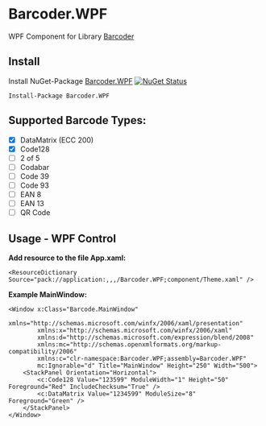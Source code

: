 # Barcoder.WPF
WPF Component for Library [Barcoder](https://github.com/huysentruitw/barcoder) 

## Install

Install NuGet-Package [Barcoder.WPF](https://www.nuget.org/packages/Barcoder.WPF/) 
[![NuGet Status](http://img.shields.io/nuget/v/Barcoder.WPF.svg?style=flat&max-age=86400)](https://www.nuget.org/packages/Barcoder.WPF/)

```
Install-Package Barcoder.WPF
```

## Supported Barcode Types:
- [x] DataMatrix (ECC 200)
- [x] Code128
- [ ] 2 of 5
- [ ] Codabar
- [ ] Code 39
- [ ] Code 93
- [ ] EAN 8
- [ ] EAN 13
- [ ] QR Code

## Usage - WPF Control

**Add resource to the file App.xaml:**
```
<ResourceDictionary Source="pack://application:,,,/Barcoder.WPF;component/Theme.xaml" />
```

**Example MainWindow:**
```
<Window x:Class="Barcode.MainWindow"
        xmlns="http://schemas.microsoft.com/winfx/2006/xaml/presentation"
        xmlns:x="http://schemas.microsoft.com/winfx/2006/xaml"
        xmlns:d="http://schemas.microsoft.com/expression/blend/2008"
        xmlns:mc="http://schemas.openxmlformats.org/markup-compatibility/2006"
        xmlns:c="clr-namespace:Barcoder.WPF;assembly=Barcoder.WPF"
        mc:Ignorable="d" Title="MainWindow" Height="250" Width="500">
    <StackPanel Orientation="Horizontal">
        <c:Code128 Value="123599" ModuleWidth="1" Height="50" Foreground="Red" IncludeChecksum="True" />
        <c:DataMatrix Value="1234599" ModuleSize="8" Foreground="Green" />
    </StackPanel>
</Window>
```
